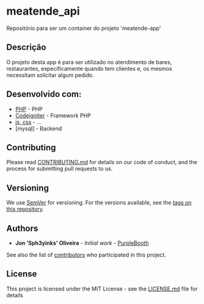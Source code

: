 # meatende_api

Repositório para ser um container do projeto 'meatende-app'

## Descrição

O projeto desta app é para ser utilizado no atendimento de bares, restaurantes, especificamente quando tem clientes e, os mesmos necessitam solicitar algum pedido.

## Desenvolvido com:

* [PHP](http://www.php.net/) - PHP
* [Codeigniter](https://www.codeigniter.com/) - Framework PHP
* [js, css](https://rometools.github.io/rome/) - ...
* [mysql] - Backend

## Contributing

Please read [CONTRIBUTING.md](https://gist.github.com/PurpleBooth/b24679402957c63ec426) for details on our code of conduct, and the process for submitting pull requests to us.

## Versioning

We use [SemVer](http://semver.org/) for versioning. For the versions available, see the [tags on this repository](https://github.com/your/project/tags). 

## Authors

* **Jon 'Sph3yinks' Oliveira** - *Initial work* - [PurpleBooth](https://github.com/Morliz)

See also the list of [contributors](https://github.com/your/project/contributors) who participated in this project.

## License

This project is licensed under the MIT License - see the [LICENSE.md](LICENSE.md) file for details
